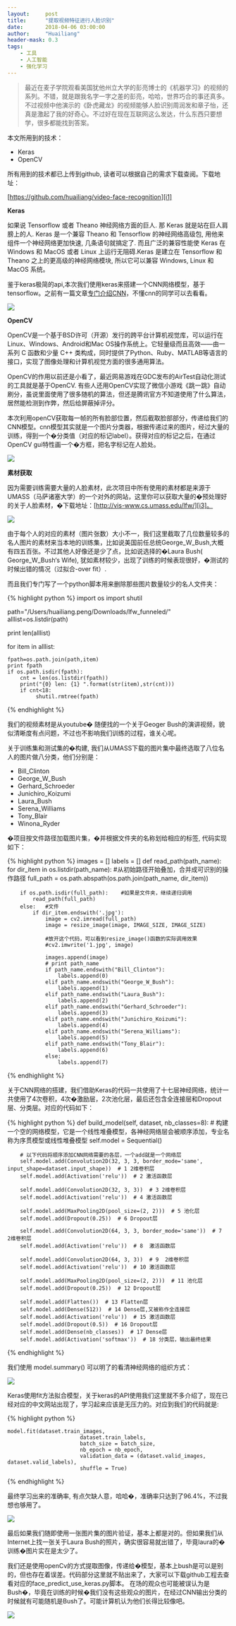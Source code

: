 ```yaml
---
layout:     post
title:      "提取视频特征进行人脸识别"
date:       2018-04-06 03:00:00
author:     "Huailiang"
header-mask: 0.3
tags:
    - 工具
    - 人工智能
    - 强化学习
---
```



> 最近在麦子学院观看美国犹他州立大学的彭亮博士的《机器学习》的视频的系列。不错，就是跟我名字一字之差的彭亮，哈哈，世界巧合的事还真多。不过视频中他演示的《卧虎藏龙》的视频能够人脸识别周润发和章子怡，还真是激起了我的好奇心。不过好在现在互联网这么发达，什么东西只要想学，很多都能找到答案。

本文所用到的技术：

- Keras
- OpenCV

所有用到的技术都已上传到github, 读者可以根据自己的需求下载查阅。下载地址：

[https://github.com/huailiang/video-face-recognition][i1]

<b> Keras</b>

如果说 Tensorflow 或者 Theano 神经网络方面的巨人. 那 Keras 就是站在巨人肩膀上的人. Keras 是一个兼容 Theano 和 Tensorflow 的神经网络高级包, 用他来组件一个神经网络更加快速, 几条语句就搞定了. 而且广泛的兼容性能使 Keras 在 Windows 和 MacOS 或者 Linux 上运行无阻碍.Keras 是建立在 Tensorflow 和 Theano 之上的更高级的神经网络模块, 所以它可以兼容 Windows, Linux 和 MacOS 系统。 

鉴于keras极简的api,本次我们使用keras来搭建一个CNN网络模型，基于tensorflow。之前有一篇文章[专门介绍CNN][i2]，不懂cnn的同学可以去看看。


![](/img/in-post/post-tf/keras.jpg)


<b> OpenCV</b>

OpenCV是一个基于BSD许可（开源）发行的跨平台计算机视觉库，可以运行在Linux、Windows、Android和Mac OS操作系统上。它轻量级而且高效——由一系列 C 函数和少量 C++ 类构成，同时提供了Python、Ruby、MATLAB等语言的接口，实现了图像处理和计算机视觉方面的很多通用算法。

OpenCV的作用以前还是小看了，最近网易游戏在GDC发布的AirTest自动化测试的工具就是基于OpenCV. 有些人还用OpenCV实现了微信小游戏《跳一跳》自动刷分，虽说里面使用了很多随机的算法，但还是腾讯官方不知道使用了什么算法，居然能检测到作弊，然后给屏蔽掉评分。

本次利用openCV获取每一帧的所有脸部位置，然后截取脸部部分，传递给我们的CNN模型。cnn模型其实就是一个图片分类器，根据传递过来的图片，经过大量的训练，得到一个�分类值（对应的标记label）。获得对应的标记之后，在通过OpenCV gui特性画一个�方框，把名字标记在人脸处。

![](/img/in-post/post-tf/opencv.jpg)


<b>素材获取</b>

因为需要训练需要大量的人脸素材，此次项目中所有使用的素材都是来源于UMASS（马萨诸塞大学）的一个对外的网站，这里你可以获取大量的�预处理好的关于人脸素材，�下载地址：[http://vis-www.cs.umass.edu/lfw/][i3]。

![](/img/in-post/post-tf/face.jpg)

由于每个人的对应的素材（图片张数）大小不一，我们这里截取了几位数量较多的名人图片的素材来当本地的训练集，比如说美国前任总统George_W_Bush,大概有四五百张。不过其他人好像还是少了点，比如说选择的�Laura Bush( George_W_Bush‘s Wife), 犹如素材较少，出现了训练的时候表现很好，�测试的时候出错的情况（过拟合-over fit）.

而且我们专门写了一个python脚本用来删除那些图片数量较少的名人文件夹：

{% highlight python %}
import os
import shutil

path="/Users/huailiang.peng/Downloads/lfw_funneled/"
alllist=os.listdir(path)

print len(alllist)

for item in alllist:
	
	fpath=os.path.join(path,item)
	print fpath
	if os.path.isdir(fpath):
		cnt = len(os.listdir(fpath))
		print("{0} len: {1} ".format(str(item),str(cnt)))
		if cnt<18:
			 shutil.rmtree(fpath)

{% endhighlight %}

我们的视频素材是从youtube� 随便找的一个关于Geoger Bush的演讲视频，貌似清晰度有点问题，不过也不影响我们训练的过程，谁关心呢。


关于训练集和测试集的�构建, 我们从UMASS下载的图片集中最终选取了八位名人的图片做八分类，他们分别是：

- Bill_Clinton
- George_W_Bush
- Gerhard_Schroeder
- Junichiro_Koizumi
- Laura_Bush
- Serena_Williams
- Tony_Blair
- Winona_Ryder


�项目按文件路径加载图片集，�并根据文件夹的名称划给相应的标签, 代码实现如下：

{% highlight python %}
images = []
labels = []
def read_path(path_name):    
    for dir_item in os.listdir(path_name):
        #从初始路径开始叠加，合并成可识别的操作路径
        full_path = os.path.abspath(os.path.join(path_name, dir_item))
        
        if os.path.isdir(full_path):    #如果是文件夹，继续递归调用
            read_path(full_path)
        else:   #文件
            if dir_item.endswith('.jpg'):
                image = cv2.imread(full_path)                
                image = resize_image(image, IMAGE_SIZE, IMAGE_SIZE)
                
                #放开这个代码，可以看到resize_image()函数的实际调用效果
                #cv2.imwrite('1.jpg', image)
                
                images.append(image)   
                # print path_name    
                if path_name.endswith("Bill_Clinton"):  
                    labels.append(0)
                elif path_name.endswith("George_W_Bush"):
                    labels.append(1)
                elif path_name.endswith("Laura_Bush"):
                    labels.append(2)
                elif path_name.endswith("Gerhard_Schroeder"):
                    labels.append(3)
                elif path_name.endswith("Junichiro_Koizumi"):
                    labels.append(4)
                elif path_name.endswith("Serena_Williams"):
                    labels.append(5)
                elif path_name.endswith("Tony_Blair"):
                    labels.append(6)
                else:
                    labels.append(7)                            
                    
{% endhighlight %}


关于CNN网络的搭建，我们借助Keras的代码一共使用了十七层神经网络，统计一共使用了4次卷积，4次�激励层，2次池化层，最后还包含全连接层和Dropout层、分类层。对应的代码如下：

{% highlight python %}
def build_model(self, dataset, nb_classes=8):
        # 构建一个空的网络模型，它是一个线性堆叠模型，各神经网络层会被顺序添加，专业名称为序贯模型或线性堆叠模型
        self.model = Sequential()

        # 以下代码将顺序添加CNN网络需要的各层，一个add就是一个网络层
        self.model.add(Convolution2D(32, 3, 3, border_mode='same', input_shape=dataset.input_shape))  # 1 2维卷积层
        self.model.add(Activation('relu'))  # 2 激活函数层

        self.model.add(Convolution2D(32, 3, 3))  # 3 2维卷积层
        self.model.add(Activation('relu'))  # 4 激活函数层

        self.model.add(MaxPooling2D(pool_size=(2, 2)))  # 5 池化层
        self.model.add(Dropout(0.25))  # 6 Dropout层

        self.model.add(Convolution2D(64, 3, 3, border_mode='same'))  # 7  2维卷积层
        self.model.add(Activation('relu'))  # 8  激活函数层

        self.model.add(Convolution2D(64, 3, 3))  # 9  2维卷积层
        self.model.add(Activation('relu'))  # 10 激活函数层

        self.model.add(MaxPooling2D(pool_size=(2, 2)))  # 11 池化层
        self.model.add(Dropout(0.25))  # 12 Dropout层

        self.model.add(Flatten())  # 13 Flatten层
        self.model.add(Dense(512))  # 14 Dense层,又被称作全连接层
        self.model.add(Activation('relu'))  # 15 激活函数层
        self.model.add(Dropout(0.5))  # 16 Dropout层
        self.model.add(Dense(nb_classes))  # 17 Dense层
        self.model.add(Activation('softmax'))  # 18 分类层，输出最终结果

{% endhighlight %}


我们使用 model.summary() 可以明了的看清神经网络的组织方式：

![](/img/in-post/post-tf/tf40.jpg)


Keras使用fit方法拟合模型，关于keras的API使用我们这里就不多介绍了，现在已经对应的中文网站出现了，学习起来应该是无压力的。对应到我们的代码就是:

{% highlight python %}

    model.fit(dataset.train_images,
                           dataset.train_labels,
                           batch_size = batch_size,
                           nb_epoch = nb_epoch,
                           validation_data = (dataset.valid_images, dataset.valid_labels),
                           shuffle = True)
{% endhighlight %}


最终学习出来的准确率, 有点欠缺人意，哈哈�，准确率只达到了96.4%，不过我想也够用了。

![](/img/in-post/post-tf/tf43.jpg)


最后如果我们随即使用一张图片集的图片验证，基本上都是对的。但如果我们从Internet上找一张关于Laura Bush的照片，确实很容易就出错了，毕竟laura的�训练�图片实在是太少了。

我们还是使用openCv的方式提取图像，传递给�模型，基本上bush是可以是别的，但也存在着误差。代码部分这里就不贴出来了，大家可以下载github工程去查看对应的face_predict_use_keras.py脚本。 在场的观众也可能被误认为是Bush�，毕竟在训练的时候�我们没有这些观众的图片，在经过CNN输出分类的时候就有可能随机是Bush了。可能计算机认为他们长得比较像吧。

![](/img/in-post/post-tf/tf41.jpg)


[i1]:https://github.com/huailiang/video-face-recognition
[i2]:https://huailiang.github.io/2018/03/12/cnn/
[i3]:http://vis-www.cs.umass.edu/lfw/


